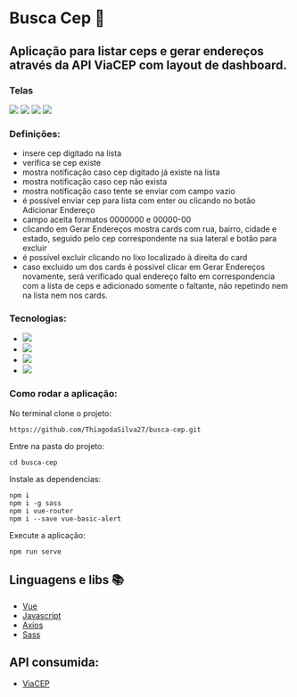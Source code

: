 # Busca Cep :green_heart:
## Aplicação para listar ceps e gerar endereços através da API ViaCEP com layout de dashboard.

### Telas
<div>
  <img src="https://user-images.githubusercontent.com/58118544/170554693-684b7768-ed36-4ed0-980a-d69fa2719fa3.png"/>
  <img src="https://user-images.githubusercontent.com/58118544/170554695-15744bd7-30a4-4545-8bc6-4e7fe437e801.png"/>
  <img src="https://user-images.githubusercontent.com/58118544/170554697-dca1db72-367a-4cc3-a746-4383b4703f70.png"/>
  <img src="https://user-images.githubusercontent.com/58118544/170554687-ce323b8a-2c75-4072-b9a4-0c66f4759f44.png"/>
 </div>

### Definições:
- insere cep digitado na lista
- verifica se cep existe
- mostra notificação caso cep digitado já existe na lista
- mostra notificação caso cep não exista
- mostra notificação caso tente se enviar com campo vazio
- é possível enviar cep para lista com enter ou clicando no botão Adicionar Endereço
- campo aceita formatos 0000000 e 00000-00
- clicando em Gerar Endereços mostra cards com rua, bairro, cidade e estado, seguido pelo cep correspondente na sua lateral e botão para excluir
- é possível excluir clicando no lixo localizado à direita do card
- caso excluido um dos cards é possível clicar em Gerar Endereços novamente, será verificado qual endereço falto em correspondencia com a lista de ceps e adicionado somente o faltante, não repetindo nem na lista nem nos cards.

### Tecnologias:
- <img src="https://img.shields.io/static/v1?label=vue&message=framework&color=green&style=for-the-badge&logo=Vue"/>
- <img src="https://img.shields.io/static/v1?label=axios&message=Request&color=blueviolet&style=for-the-badge&logo=AXIOS"/>
- <img src="https://img.shields.io/static/v1?label=javascript&message=Programming%20language&color=yellow&style=for-the-badge&logo=JAVASCRIPT"/>
- <img src="https://img.shields.io/static/v1?label=sass&message=Style Sheets&color=pink&style=for-the-badge&logo=SASS"/>

### Como rodar a aplicação:
No terminal clone o projeto:
```
https://github.com/ThiagodaSilva27/busca-cep.git
```
Entre na pasta do projeto:
```
cd busca-cep
```
Instale as dependencias:
```
npm i
npm i -g sass
npm i vue-router
npm i --save vue-basic-alert

```
Execute a aplicação:
```
npm run serve
```

## Linguagens e libs :books:

- [Vue](https://devdocs.io/vue/)
- [Javascript](https://developer.mozilla.org/pt-BR/docs/Web/JavaScript)
- [Axios](https://www.npmjs.com/package/axios)
- [Sass](https://sass-lang.com/)

## API consumida:
- [ViaCEP](https://viacep.com.br/)

